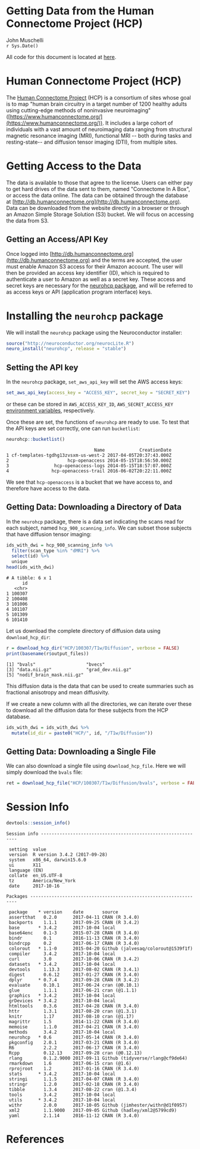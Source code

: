 # Getting Data from the Human Connectome Project (HCP)
John Muschelli  
`r Sys.Date()`  

All code for this document is located at [here](https://raw.githubusercontent.com/muschellij2/neuroc/master/neurohcp/index.R).



# Human Connectome Project (HCP)
The [Human Connectome Project](https://www.humanconnectome.org/) (HCP) is a consortium of sites whose goal is to map "human brain circuitry in a target number of 1200 healthy adults using cutting-edge methods of noninvasive neuroimaging" ([https://www.humanconnectome.org/](https://www.humanconnectome.org/)).  It includes a large cohort of individuals with a vast amount of neuroimaging data ranging from structural magnetic resonance imaging (MRI), functional MRI -- both during tasks and resting-state-- and diffusion tensor imaging (DTI), from multiple sites. 

# Getting Access to the Data

The data is available to those that agree to the license.  Users can either pay to get hard drives of the data sent to them, named "Connectome In A Box", or access the data online.  The data can be obtained through the database at [http://db.humanconnectome.org](http://db.humanconnectome.org).  Data can be downloaded from the website directly in a browser or through an Amazon Simple Storage Solution (S3) bucket.  We will focus on accessing the data from S3.
 
## Getting an Access/API Key

Once logged into [http://db.humanconnectome.org](http://db.humanconnectome.org) and the terms are accepted, the user must enable Amazon S3 access for their Amazon account.  The user will then be provided an access key identifier (ID), which is required to authenticate a user to Amazon as well as a secret key.  These access and secret keys are necessary for the [neurohcp package](https://github.com/muschellij2/neurohcp), and will be referred to as access keys or API (application program interface) keys.

# Installing the `neurohcp` package

We will install the `neurohcp` package using the Neuroconductor installer:

```r
source("http://neuroconductor.org/neurocLite.R")
neuro_install("neurohcp", release = "stable")
```

## Setting the API key

In the `neurohcp` package, `set_aws_api_key` will set the AWS access keys:


```r
set_aws_api_key(access_key = "ACCESS_KEY", secret_key = "SECRET_KEY")
```
or these can be stored in `AWS_ACCESS_KEY_ID`, `AWS_SECRET_ACCESS_KEY` [environment variables](https://stat.ethz.ch/R-manual/R-devel/library/base/html/EnvVar.html), respectively.

Once these are set, the functions of `neurohcp` are ready to use.  To test that the API keys are set correctly, one can run `bucketlist`:


```r
neurohcp::bucketlist()
```


```
                                 Name             CreationDate
1 cf-templates-tgdhg13zvsxm-us-west-2 2017-04-05T20:37:43.000Z
2                      hcp-openaccess 2014-05-15T18:56:50.000Z
3                 hcp-openaccess-logs 2014-05-15T18:57:07.000Z
4                hcp-openaccess-trail 2016-06-02T20:22:11.000Z
```

We see that `hcp-openaccess` is a bucket that we have access to, and therefore have access to the data.


## Getting Data: Downloading a Directory of Data

In the `neurohcp` package, there is a data set indicating the scans read for each subject, named `hcp_900_scanning_info`.  We can subset those subjects that have diffusion tensor imaging:


```r
ids_with_dwi = hcp_900_scanning_info %>% 
  filter(scan_type %in% "dMRI") %>% 
  select(id) %>% 
  unique
head(ids_with_dwi)
```

```
# A tibble: 6 x 1
      id
   <chr>
1 100307
2 100408
3 101006
4 101107
5 101309
6 101410
```

Let us download the complete directory of diffusion data using `download_hcp_dir`:

```r
r = download_hcp_dir("HCP/100307/T1w/Diffusion", verbose = FALSE)
print(basename(r$output_files))
```

```
[1] "bvals"                   "bvecs"                  
[3] "data.nii.gz"             "grad_dev.nii.gz"        
[5] "nodif_brain_mask.nii.gz"
```
This diffusion data is the data that can be used to create summaries such as fractional anisotropy and mean diffusivity.  

If we create a new column with all the directories, we can iterate over these to download all the diffusion data for these subjects from the HCP database.

```r
ids_with_dwi = ids_with_dwi %>% 
  mutate(id_dir = paste0("HCP/", id, "/T1w/Diffusion"))
```

## Getting Data: Downloading a Single File
We can also download a single file using `download_hcp_file`.  Here we will simply download the `bvals` file:


```r
ret = download_hcp_file("HCP/100307/T1w/Diffusion/bvals", verbose = FALSE)
```



# Session Info


```r
devtools::session_info()
```

```
Session info -------------------------------------------------------------
```

```
 setting  value                       
 version  R version 3.4.2 (2017-09-28)
 system   x86_64, darwin15.6.0        
 ui       X11                         
 language (EN)                        
 collate  en_US.UTF-8                 
 tz       America/New_York            
 date     2017-10-16                  
```

```
Packages -----------------------------------------------------------------
```

```
 package    * version    date       source                            
 assertthat   0.2.0      2017-04-11 CRAN (R 3.4.0)                    
 backports    1.1.1      2017-09-25 CRAN (R 3.4.2)                    
 base       * 3.4.2      2017-10-04 local                             
 base64enc    0.1-3      2015-07-28 CRAN (R 3.4.0)                    
 bindr        0.1        2016-11-13 CRAN (R 3.4.0)                    
 bindrcpp     0.2        2017-06-17 CRAN (R 3.4.0)                    
 colorout   * 1.1-0      2015-04-20 Github (jalvesaq/colorout@1539f1f)
 compiler     3.4.2      2017-10-04 local                             
 curl         3.0        2017-10-06 CRAN (R 3.4.2)                    
 datasets   * 3.4.2      2017-10-04 local                             
 devtools     1.13.3     2017-08-02 CRAN (R 3.4.1)                    
 digest       0.6.12     2017-01-27 CRAN (R 3.4.0)                    
 dplyr      * 0.7.4      2017-09-28 CRAN (R 3.4.2)                    
 evaluate     0.10.1     2017-06-24 cran (@0.10.1)                    
 glue         1.1.1      2017-06-21 cran (@1.1.1)                     
 graphics   * 3.4.2      2017-10-04 local                             
 grDevices  * 3.4.2      2017-10-04 local                             
 htmltools    0.3.6      2017-04-28 CRAN (R 3.4.0)                    
 httr         1.3.1      2017-08-20 cran (@1.3.1)                     
 knitr        1.17       2017-08-10 cran (@1.17)                      
 magrittr     1.5        2014-11-22 CRAN (R 3.4.0)                    
 memoise      1.1.0      2017-04-21 CRAN (R 3.4.0)                    
 methods      3.4.2      2017-10-04 local                             
 neurohcp   * 0.6        2017-05-14 CRAN (R 3.4.0)                    
 pkgconfig    2.0.1      2017-03-21 CRAN (R 3.4.0)                    
 R6           2.2.2      2017-06-17 CRAN (R 3.4.0)                    
 Rcpp         0.12.13    2017-09-28 cran (@0.12.13)                   
 rlang        0.1.2.9000 2017-09-11 Github (tidyverse/rlang@cf9de64)  
 rmarkdown    1.6        2017-06-15 cran (@1.6)                       
 rprojroot    1.2        2017-01-16 CRAN (R 3.4.0)                    
 stats      * 3.4.2      2017-10-04 local                             
 stringi      1.1.5      2017-04-07 CRAN (R 3.4.0)                    
 stringr      1.2.0      2017-02-18 CRAN (R 3.4.0)                    
 tibble       1.3.4      2017-08-22 cran (@1.3.4)                     
 tools        3.4.2      2017-10-04 local                             
 utils      * 3.4.2      2017-10-04 local                             
 withr        2.0.0      2017-10-05 Github (jimhester/withr@d1f0957)  
 xml2         1.1.9000   2017-09-05 Github (hadley/xml2@5799cd9)      
 yaml         2.1.14     2016-11-12 CRAN (R 3.4.0)                    
```

# References

